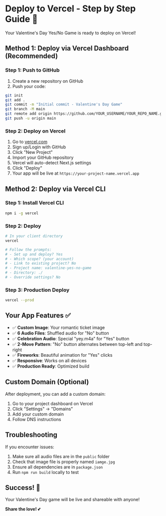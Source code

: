# Deploy to Vercel - Step by Step Guide 🚀

Your Valentine's Day Yes/No Game is ready to deploy on Vercel!

## Method 1: Deploy via Vercel Dashboard (Recommended)

### Step 1: Push to GitHub
1. Create a new repository on GitHub
2. Push your code:
```bash
git init
git add .
git commit -m "Initial commit - Valentine's Day Game"
git branch -M main
git remote add origin https://github.com/YOUR_USERNAME/YOUR_REPO_NAME.git
git push -u origin main
```

### Step 2: Deploy on Vercel
1. Go to [vercel.com](https://vercel.com)
2. Sign up/Login with GitHub
3. Click "New Project"
4. Import your GitHub repository
5. Vercel will auto-detect Next.js settings
6. Click "Deploy"
7. Your app will be live at `https://your-project-name.vercel.app`

## Method 2: Deploy via Vercel CLI

### Step 1: Install Vercel CLI
```bash
npm i -g vercel
```

### Step 2: Deploy
```bash
# In your client directory
vercel

# Follow the prompts:
# - Set up and deploy? Yes
# - Which scope? (your account)
# - Link to existing project? No
# - Project name: valentine-yes-no-game
# - Directory: ./
# - Override settings? No
```

### Step 3: Production Deploy
```bash
vercel --prod
```

## Your App Features ✅

- ✅ **Custom Image**: Your romantic ticket image
- ✅ **6 Audio Files**: Shuffled audio for "No" button
- ✅ **Celebration Audio**: Special "yey.m4a" for "Yes" button
- ✅ **2-Move Pattern**: "No" button alternates between top-left and top-right
- ✅ **Fireworks**: Beautiful animation for "Yes" clicks
- ✅ **Responsive**: Works on all devices
- ✅ **Production Ready**: Optimized build

## Custom Domain (Optional)

After deployment, you can add a custom domain:
1. Go to your project dashboard on Vercel
2. Click "Settings" → "Domains"
3. Add your custom domain
4. Follow DNS instructions

## Troubleshooting

If you encounter issues:
1. Make sure all audio files are in the `public` folder
2. Check that image file is properly named `iamge.jpg`
3. Ensure all dependencies are in `package.json`
4. Run `npm run build` locally to test

## Success! 🎉

Your Valentine's Day game will be live and shareable with anyone!

**Share the love!** 💕
